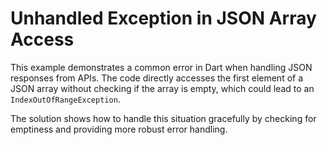 # Unhandled Exception in JSON Array Access

This example demonstrates a common error in Dart when handling JSON responses from APIs. The code directly accesses the first element of a JSON array without checking if the array is empty, which could lead to an `IndexOutOfRangeException`.

The solution shows how to handle this situation gracefully by checking for emptiness and providing more robust error handling.
